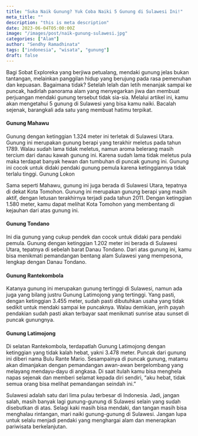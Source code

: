 ```yaml
---
title: "Suka Naik Gunung? Yuk Coba Naiki 5 Gunung di Sulawesi Ini!"
meta_title: ""
description: "this is meta description"
date: 2023-06-04T05:00:00Z
image: "/images/post/naik-gunung-sulawesi.jpg"
categories: ["Alam"]
author: "Sendhy Ramadhinata"
tags: ["indonesia", "wisata", "gunung"]
draft: false
---
```


Bagi Sobat Exploreka yang berjiwa petualang, mendaki gunung jelas bukan tantangan, melainkan panggilan hidup yang berujung pada rasa pemenuhan dan kepuasan. Bagaimana tidak? Setelah lelah dan letih menanjak sampai ke puncak, hadirlah panorama alam yang menyegarkan jiwa dan membuat perjuangan mendaki gunung tersebut tidak sia-sia. Melalui artikel ini, kamu akan mengetahui 5 gunung di Sulawesi yang bisa kamu naiki. Bacalah sejenak, barangkali ada satu yang membuat hatimu terpikat.

#### Gunung Mahawu
Gunung dengan ketinggian 1.324 meter ini terletak di Sulawesi Utara. Gunung ini merupakan gunung berapi yang terakhir meletus pada tahun 1789. Walau sudah lama tidak meletus, namun aroma belerang masih tercium dari danau kawah gunung ini. Karena sudah lama tidak meletus pula maka terdapat banyak hewan dan tumbuhan di puncak gunung ini. Gunung ini cocok untuk didaki pendaki gunung pemula karena ketinggiannya tidak terlalu tinggi.
Gunung Lokon

Sama seperti Mahawu, gunung ini juga berada di Sulawesi Utara, tepatnya di dekat Kota Tomohon. Gunung ini merupakan gunung berapi yang masih aktif, dengan letusan terakhirnya terjadi pada tahun 2011. Dengan ketinggian 1.580 meter, kamu dapat melihat Kota Tomohon yang membentang di kejauhan dari atas gunung ini.

#### Gunung Tondano

Ini dia gunung yang cukup pendek dan cocok untuk didaki para pendaki pemula. Gunung dengan ketinggian 1.202 meter ini berada di Sulawesi Utara, tepatnya di sebelah barat Danau Tondano. Dari atas gunung ini, kamu bisa menikmati pemandangan bentang alam Sulawesi yang mempesona, lengkap dengan Danau Tondano.

#### Gunung Rantekombola

Katanya gunung ini merupakan gunung tertinggi di Sulawesi, namun ada juga yang bilang justru Gunung Latimojong yang tertinggi. Yang pasti, dengan ketinggian 3.455 meter, sudah pasti dibutuhkan usaha yang tidak sedikit untuk mendaki sampai ke puncaknya. Walau demikian, jerih payah pendakian sudah pasti akan terbayar saat menikmati sunrise atau sunset di puncak gunungnya.

#### Gunung Latimojong

Di selatan Rantekombola, terdapatlah Gunung Latimojong dengan ketinggian yang tidak kalah hebat, yakni 3.478 meter. Puncak dari gunung ini diberi nama Bulu Rante Mario. Sesampainya di puncak gunung, matamu akan dimanjakan dengan pemandangan awan-awan bergelombang yang melayang mendayu-dayu di angkasa. Di saat itulah kamu bisa menghela napas sejenak dan memberi selamat kepada diri sendiri, “aku hebat, tidak semua orang bisa melihat pemandangan seindah ini.”

Sulawesi adalah satu dari lima pulau terbesar di Indonesia. Jadi, jangan salah, masih banyak lagi gunung-gunung di Sulawesi selain yang sudah disebutkan di atas. Selagi kaki masih bisa mendaki, dan tangan masih bisa menghalau rintangan, mari naiki gunung-gunung di Sulawesi. Jangan lupa untuk selalu menjadi pendaki yang menghargai alam dan menerapkan pariwisata berkelanjutan.